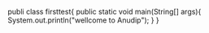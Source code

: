 publi class firsttest{
public static void main(String[] args){
    System.out.println("wellcome to Anudip");
    }
}
